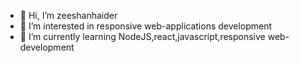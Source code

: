 - 👋 Hi, I’m zeeshanhaider
- 👀 I’m interested in responsive web-applications development
- 🌱 I’m currently learning NodeJS,react,javascript,responsive web-development

<!---
zeeshanhaider01/zeeshanhaider01 is a ✨ special ✨ repository because its `README.md` (this file) appears on your GitHub profile.
You can click the Preview link to take a look at your changes.
--->
